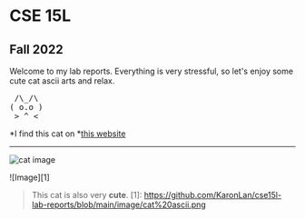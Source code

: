 # CSE 15L
## Fall 2022

Welcome to my lab reports. 
Everything is very stressful, so let's enjoy some cute cat ascii arts and relax.


 <pre>
 /\_/\
( o.o )
 > ^ <
</pre>

*I find this cat on *[this website](https://www.asciiart.eu/animals/cats)

---

![cat image](https://github.com/KaronLan/cse15l-lab-reports/blob/main/image/cat%20ascii.png)

![Image][1]


> This cat is also very **cute**.
[1]: https://github.com/KaronLan/cse15l-lab-reports/blob/main/image/cat%20ascii.png
